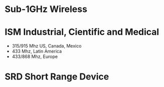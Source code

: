 # Sub-1GHz Wireless

# ISM Industrial, Cientific and Medical

- 315/915 Mhz US, Canada, Mexico
- 433 Mhz, Latin America
- 433/868 Mhz, Europe


# SRD Short Range Device
